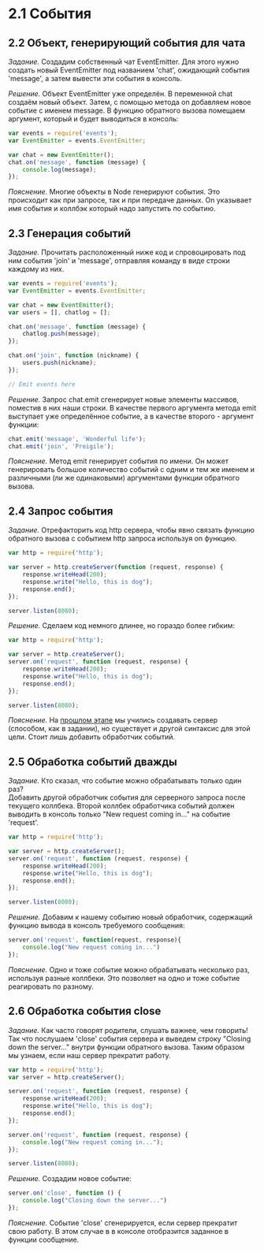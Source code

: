 # 2.1 События

## 2.2 Объект, генерирующий события для чата

_Задание._
Создадим собственный чат EventEmitter. Для этого нужно создать новый EventEmitter под названием 'chat', ожидающий события 'message', а затем вывести эти события в консоль. 

_Решение._
Объект EventEmitter уже определён. В переменной chat создаём новый объект. Затем, с помощью метода on добавляем новое событие с именем message. В функцию обратного вызова помещаем аргумент, который и будет выводиться в консоль:
```javascript
var events = require('events');
var EventEmitter = events.EventEmitter;

var chat = new EventEmitter();
chat.on('message', function (message) {
    console.log(message);
});
```

_Пояснение._
Многие объекты в Node генерируют события. Это происходит как при запросе, так и при передаче данных. On указывает имя события и коллбэк который надо запустить по событию.

## 2.3 Генерация событий

_Задание._
Прочитать расположенный ниже код и спровоцировать под ним события 'join' и 'message', отправляя команду в виде строки каждому из них.
```javascript
var events = require('events');
var EventEmitter = events.EventEmitter;

var chat = new EventEmitter();
var users = [], chatlog = [];

chat.on('message', function (message) {
    chatlog.push(message);
});

chat.on('join', function (nickname) {
    users.push(nickname);
});

// Emit events here
```

_Решение._
Запрос chat.emit сгенерирует новые элементы массивов, поместив в них наши строки. В качестве первого аргумента метода emit выступает уже определённое событие, а в качестве второго - аргумент функции:
```javascript
chat.emit('message', 'Wonderful life');
chat.emit('join', 'Preigile');
```

_Пояснение._
Метод emit генерирует события по имени. Он может генерировать большое количество событий с одним и тем же именем и различными (ли же одинаковыми) аргументами функции обратного вызова.

## 2.4 Запрос события

_Задание._
Отрефакторить код http сервера, чтобы явно связать функцию обратного вызова с событием http запроса используя on функцию.
```javascript
var http = require('http');

var server = http.createServer(function (request, response) {
    response.writeHead(200);
    response.write("Hello, this is dog");
    response.end();
});

server.listen(8080);
```

_Решение._
Сделаем код немного длинее, но гораздо более гибким:
```javascript
var http = require('http');

var server = http.createServer();
server.on('request', function (request, response) {
    response.writeHead(200);
    response.write("Hello, this is dog");
    response.end();
});

server.listen(8080);
```

_Пояснение._
На [прошлом этапе](https://github.com/Preigile/CodeschoolHints/blob/master/JavaScript/Real-time_Web_with_Node_js/1.intro_to_node_js.md) мы учились создавать сервер (способом, как в задании), но существует и другой синтаксис для этой цели. Стоит лишь добавить обработчик событий.

## 2.5 Обработка событий дважды

_Задание._
Кто сказал, что событие можно обрабатывать только один раз?   
Добавить другой обработчик события для серверного запроса после текущего коллбека. Второй коллбек обработчика событий должен выводить в консоль только "New request coming in..." на событие 'request'.
```javascript
var http = require('http');

var server = http.createServer();
server.on('request', function (request, response) {
    response.writeHead(200);
    response.write("Hello, this is dog");
    response.end();
});

server.listen(8080);
```

_Решение._
Добавим к нашему событию новый обработчик, содержащий функцию вывода в консоль требуемого сообщения:
```javascript
server.on('request', function(request, response){
	console.log("New request coming in...")
});
```

_Пояснение._
Одно и тоже событие можно обрабатывать несколько раз, используя разные коллбеки. Это позволяет на одно и тоже событие реагировать по разному.

## 2.6 Обработка события close

_Задание._
Как часто говорят родители, слушать важнее, чем говорить!
Так что послушаем 'close' события сервера и выведем строку "Closing down the server..." внутри функции обратного вызова. Таким образом мы узнаем, если наш сервер прекратит работу.
```javascript
var http = require('http');
var server = http.createServer();

server.on('request', function (request, response) {
    response.writeHead(200);
    response.write("Hello, this is dog");
    response.end();
});

server.on('request', function (request, response) {
    console.log("New request coming in...");
});

server.listen(8080);
```

_Решение._
Создадим новое событие:
```javascript
server.on('close', function () {
    console.log("Closing down the server...")
});
```

_Пояснение._
Событие 'close' сгенерируется, если сервер прекратит свою работу. В этом случае в в консоле отобразится заданное в функции сообщение.
